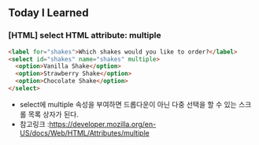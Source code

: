 ## Today I Learned

### [HTML] select HTML attribute: multiple

```html
<label for="shakes">Which shakes would you like to order?</label>
<select id="shakes" name="shakes" multiple>
  <option>Vanilla Shake</option>
  <option>Strawberry Shake</option>
  <option>Chocolate Shake</option>
</select>
```

- select에 multiple 속성을 부여하면 드롭다운이 아닌 다중 선택을 할 수 있는 스크롤 목록 상자가 된다.
- 참고링크 :https://developer.mozilla.org/en-US/docs/Web/HTML/Attributes/multiple
